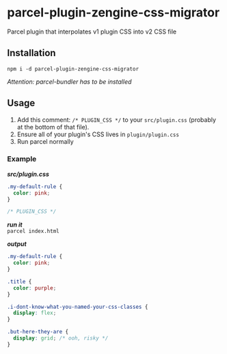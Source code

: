 # parcel-plugin-zengine-css-migrator

Parcel plugin that interpolates v1 plugin CSS into v2 CSS file

## Installation

`npm i -d parcel-plugin-zengine-css-migrator`

_Attention: parcel-bundler has to be installed_

## Usage
 
1. Add this comment: `/* PLUGIN_CSS */` to your `src/plugin.css` (probably at the bottom of that file).
2. Ensure all of your plugin's CSS lives in `plugin/plugin.css`
3. Run parcel normally

### Example

_**src/plugin.css**_

```css
.my-default-rule {
  color: pink;
}

/* PLUGIN_CSS */
```

_**run it**_  
`parcel index.html`

_**output**_

```css
.my-default-rule {
  color: pink;
}

.title {
  color: purple;
}

.i-dont-know-what-you-named-your-css-classes {
  display: flex;
}

.but-here-they-are {
  display: grid; /* ooh, risky */
}
```
